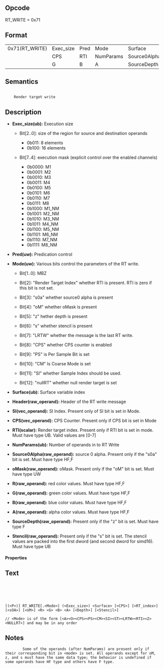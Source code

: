 <!---======================= begin_copyright_notice ============================

Copyright (C) 2020-2022 Intel Corporation

SPDX-License-Identifier: MIT

============================= end_copyright_notice ==========================-->

## Opcode

  RT_WRITE = 0x71

## Format

| | | | | | | |
| --- | --- | --- | --- | --- | --- | --- |
| 0x71(RT_WRITE) | Exec_size | Pred | Mode      | Surface      | Header  | SI |
|                | CPS       | RTI  | NumParams | Source0Alpha | oMask   | R  |
|                | G         | B    | A         | SourceDepth  | Stencil |    |


## Semantics


```

    Render target write
```

## Description






- **Exec_size(ub):** Execution size

  - Bit[2..0]: size of the region for source and destination operands

    - 0b011:  8 elements
    - 0b100:  16 elements
  - Bit[7..4]: execution mask (explicit control over the enabled channels)

    - 0b0000:  M1
    - 0b0001:  M2
    - 0b0010:  M3
    - 0b0011:  M4
    - 0b0100:  M5
    - 0b0101:  M6
    - 0b0110:  M7
    - 0b0111:  M8
    - 0b1000:  M1_NM
    - 0b1001:  M2_NM
    - 0b1010:  M3_NM
    - 0b1011:  M4_NM
    - 0b1100:  M5_NM
    - 0b1101:  M6_NM
    - 0b1110:  M7_NM
    - 0b1111:  M8_NM

- **Pred(uw):** Predication control


- **Mode(uw):**  Various bits control the parameters of the RT write.

  - Bit[1..0]: MBZ

  - Bit[2]: "Render Target Index" whether RTI is present. RTI is zero if this bit is not set.

  - Bit[3]: "s0a" whether source0 alpha is present

  - Bit[4]: "oM" whether oMask is present

  - Bit[5]: "z" hether depth is present

  - Bit[6]: "s" whether stencil is present

  - Bit[7]: "LRTW" whether the message is the last RT write.

  - Bit[8]: "CPS" whether CPS counter is enabled

  - Bit[9]: "PS" is Per Sample Bit is set

  - Bit[10]: "CM" Is Coarse Mode is set

  - Bit[11]: "SI" whether Sample Index should be used.


  - Bit[12]: "nullRT" whether null render target is set


- **Surface(ub):** Surface variable index


- **Header(raw_operand):** Header of the RT write message


- **SI(vec_operand):** SI Index. Present only of SI bit is set in Mode.


- **CPS(vec_operand):** CPS Counter. Present only if CPS bit is set in Mode


- **RTI(scalar):** Render target index. Present only if RTI bit is set in mode. Must have type UB. Valid values are  [0-7]


- **NumParams(ub):** Number of operands in to RT Write


- **Source0Alpha(raw_operand):** source 0 alpha. Present only if the "s0a" bit is set. Must have type HF,F


- **oMask(raw_operand):** oMask. Present only if the "oM" bit is set. Must have type UW


- **R(raw_operand):** red color values. Must have type HF,F


- **G(raw_operand):** green color values. Must have type HF,F


- **B(raw_operand):** blue color values. Must have type HF,F


- **A(raw_operand):** alpha color values. Must have type HF,F


- **SourceDepth(raw_operand):** Present only if the "z" bit is set. Must have type F


- **Stencil(raw_operand):** Present only if the "s" bit is set. The stencil values are packed into the first dword (and second dword for simd16). Must have type UB


#### Properties




## Text
```





[(<P>)] RT_WRITE[.<Mode>] (<Exec_size>) <Surface> [<CPS>] [<RT_index>] [<sOA>] [<oM>] <R> <G> <B> <A> [<Depth>] [<Stencil>]

// <Mode> is of the form [<A><O><CPS><PS><CM><SI><ST><LRTW><RTI><Z><NULLRT>] and may be in any order
```
## Notes





```
        Some of the operands (after NumParams) are present only if their corresponding bit in <mode> is set. All operands except for oM, z, and s must have the same data type; the behavior is undefined if some operands have HF type and others have F type.
```

